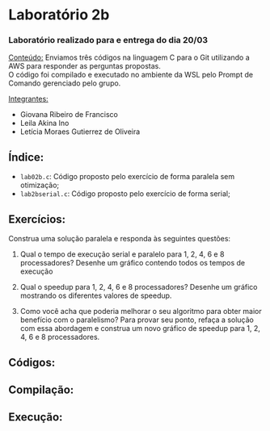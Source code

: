 <h1>Laboratório 2b</h1>

<h3>Laboratório realizado para e entrega do dia 20/03</h3>

<ins>Conteúdo:</ins> Enviamos três códigos na linguagem C para o Git utilizando a AWS para responder as perguntas propostas. <br>
O código foi compilado e executado no ambiente da WSL pelo Prompt de Comando gerenciado pelo grupo.

<ins>Integrantes:</ins>
- Giovana Ribeiro de Francisco
- Leila Akina Ino
- Letícia Moraes Gutierrez de Oliveira

<h2>Índice:</h2>
<ul>
  <li><code>lab02b.c</code>: Código proposto pelo exercício de forma paralela sem otimização;
  <li><code>lab2bserial.c</code>: Código proposto pelo exercício de forma serial;
</ul>

<h2>Exercícios:</h2>
Construa uma solução paralela e responda às seguintes questões:

1. Qual o tempo de execução serial e paralelo para 1, 2, 4, 6 e 8 processadores? Desenhe um gráfico contendo todos os tempos de execução

2. Qual o speedup para 1, 2, 4, 6 e 8 processadores? Desenhe um gráfico mostrando os diferentes valores de speedup.

3. Como você acha que poderia melhorar o seu algoritmo para obter maior benefício com o paralelismo? Para provar seu ponto, refaça a solução com essa abordagem e construa um novo gráfico de speedup para 1, 2, 4, 6 e 8 processadores.

<h2>Códigos:</h2>

<h2>Compilação:</h2>

<h2>Execução:</h2>

